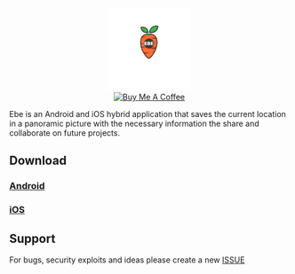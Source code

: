 <html>
<div align="center">
  <img src="https://github.com/schnipdip/EBE/blob/main/EBE.png" width="150" height="150" /> 
</div>

<div align="center">
<a href="https://www.buymeacoffee.com/ebeapp" target="_blank"><img src="https://cdn.buymeacoffee.com/buttons/v2/default-yellow.png" alt="Buy Me A Coffee" style="height: 60px !important;width: 217px !important;" ></a></div>
</html>

Ebe is an Android and iOS hybrid application that saves the current location in a panoramic picture with the necessary information the share and collaborate on future projects.

## Download
### [Android]
### [iOS]

## Support
For bugs, security exploits and ideas please create a new [ISSUE]

[ISSUE]: https://github.com/schnipdip/EBE/issues
[Android]: https://google.com
[iOS]: https://apple.com
